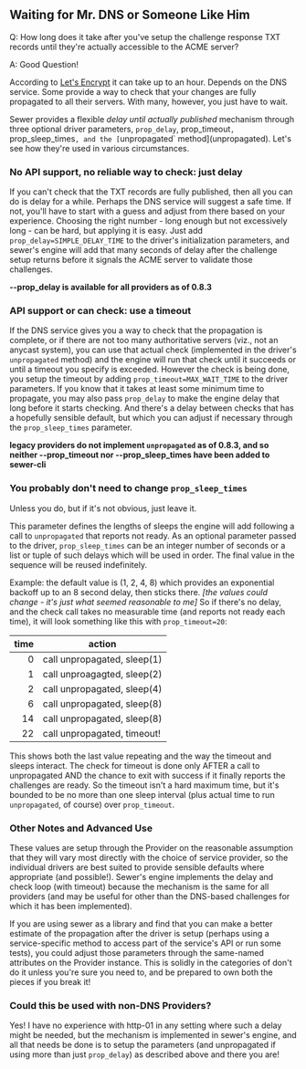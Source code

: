 ## Waiting for Mr. DNS or Someone Like Him

Q: How long does it take after you've setup the challenge response TXT records
until they're actually accessible to the ACME server?

A: Good Question!

According to [Let's Encrypt](https://letsencrypt.org/docs/challenge-types/#dns-01-challenge)
it can take up to an hour.  Depends on the DNS service.  Some provide a way
to check that your changes are fully propagated to all their servers.  With
many, however, you just have to wait.

Sewer provides a flexible _delay until actually published_ mechanism through
three optional driver parameters, `prop_delay`, prop_timeout`,
`prop_sleep_times`, and the [`unpropagated` method](unpropagated).
Let's see how they're used in various circumstances.

### No API support, no reliable way to check: just delay

If you can't check that the TXT records are fully published, then all you
can do is delay for a while.  Perhaps the DNS service will suggest a safe
time.  If not, you'll have to start with a guess and adjust from there based
on your experience.  Choosing the right number - long enough but not
excessively long - can be hard, but applying it is easy.  Just add
`prop_delay=SIMPLE_DELAY_TIME` to the driver's initialization parameters,
and sewer's engine will add that many seconds of delay after the challenge
setup returns before it signals the ACME server to validate those
challenges.

**--prop_delay is available for all providers as of 0.8.3**

### API support or can check: use a timeout

If the DNS service gives you a way to check that the propagation is
complete, or if there are not too many authoritative servers (viz., not an
anycast system), you can use that actual check (implemented in the driver's
`unpropagated` method) and the engine will run that check until it succeeds
or until a timeout you specify is exceeded.  However the check is being
done, you setup the timeout by adding `prop_timeout=MAX_WAIT_TIME` to the
driver parameters.  If you know that it takes at least some minimum time to
propagate, you may also pass `prop_delay` to make the engine delay that long
before it starts checking.  And there's a delay between checks that has a
hopefully sensible default, but which you can adjust if necessary through
the `prop_sleep_times` parameter.

**legacy providers do not implement `unpropagated` as of 0.8.3, and so neither
--prop_timeout nor --prop_sleep_times have been added to sewer-cli**

### You probably don't need to change `prop_sleep_times`

Unless you do, but if it's not obvious, just leave it.

This parameter defines the lengths of sleeps the engine will add following a
call to `unpropagated` that reports not ready.  As an optional parameter
passed to the driver, `prop_sleep_times` can be an integer number of seconds
or a list or tuple of such delays which will be used in order.  The final
value in the sequence will be reused indefinitely.

Example: the default value is (1, 2, 4, 8) which provides an exponential
backoff up to an 8 second delay, then sticks there.  _[the values could
change - it's just what seemed reasonable to me]_  So if there's no delay,
and the check call takes no measurable time (and reports not ready each
time), it will look something like this with `prop_timeout=20`:

| time | action |
| ---: | --- |
| 0 | call unpropagated, sleep(1) |
| 1 | call unproagagted, sleep(2) |
| 2 | call unpropagated, sleep(4) |
| 6 | call unpropagated, sleep(8) |
| 14 | call unpropagated, sleep(8) |
| 22 | call unpropagated, timeout! |

This shows both the last value repeating and the way the timeout and sleeps
interact.  The check for timeout is done only AFTER a call to unpropagated
AND the chance to exit with success if it finally reports the challenges are
ready.  So the timeout isn't a hard maximum time, but it's bounded to be no
more than one sleep interval (plus actual time to run `unpropagated`, of
course) over `prop_timeout`.

### Other Notes and Advanced Use

These values are setup through the Provider on the reasonable assumption
that they will vary most directly with the choice of service provider, so
the individual drivers are best suited to provide sensible defaults where
appropriate (and possible!).  Sewer's engine implements the delay and check
loop (with timeout) because the mechanism is the same for all providers (and
may be useful for other than the DNS-based challenges for which it has been
implemented).

If you are using sewer as a library and find that you can make a better
estimate of the propagation after the driver is setup (perhaps using a
service-specific method to access part of the service's API or run some
tests), you could adjust those parameters through the same-named attributes
on the Provider instance.  This is solidly in the categories of don't do it
unless you're sure you need to, and be prepared to own both the pieces if
you break it!

### Could this be used with non-DNS Providers?

Yes!  I have no experience with http-01 in any setting where such a delay
might be needed, but the mechanism is implemented in sewer's engine, and all
that needs be done is to setup the parameters (and unpropagated if using
more than just `prop_delay`) as described above and there you are!
